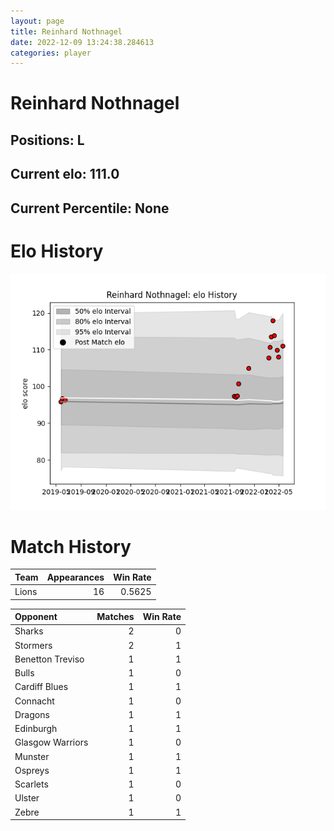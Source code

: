 ```yaml
---  
layout: page  
title: Reinhard Nothnagel  
date: 2022-12-09 13:24:38.284613  
categories: player  
---
```

# Reinhard Nothnagel

## Positions: L

## Current elo: 111.0

## Current Percentile: None

# Elo History


![elo history](history_ReinhardNothnagel.png)
# Match History


| Team   |   Appearances |   Win Rate |
|:-------|--------------:|-----------:|
| Lions  |            16 |     0.5625 |

| Opponent         |   Matches |   Win Rate |
|:-----------------|----------:|-----------:|
| Sharks           |         2 |          0 |
| Stormers         |         2 |          1 |
| Benetton Treviso |         1 |          1 |
| Bulls            |         1 |          0 |
| Cardiff Blues    |         1 |          1 |
| Connacht         |         1 |          0 |
| Dragons          |         1 |          1 |
| Edinburgh        |         1 |          1 |
| Glasgow Warriors |         1 |          0 |
| Munster          |         1 |          1 |
| Ospreys          |         1 |          1 |
| Scarlets         |         1 |          0 |
| Ulster           |         1 |          0 |
| Zebre            |         1 |          1 |